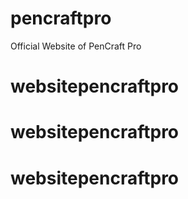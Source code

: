 # pencraftpro
Official Website of PenCraft Pro
# websitepencraftpro
# websitepencraftpro
# websitepencraftpro
